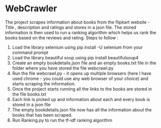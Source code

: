 # WebCrawler
The project scrapes information about books from the flipkart website - Title , description and ratings and stores in a json file.
The stored information is then used to run a ranking algorithm which helps us rank the books based on the reviews and rating.
Steps to follow :

1. Load the library selenium using pip install -U selenium from your command prompt
2. Load the library beautiful soup using pip install beautifulsoup4
3. Create an empty bookdetails.json file and an empty books.txt file in the folder where you have stored the file webcrawl.py
4. Run the file webcrawl.py - it opens up multiple browsers (here I have used chrome - you could use any web browser of your choice) and starts scraping the information. 
5. Once the project starts running all the links to the books are stored in the file books.txt
6. Each link is picked up and information about each and every book is stored in a json file
7. The empty bookdetails.json file now has all the information about the books that has been scraped.
8. Run Ranking.py to run the tf-idf ranking algorithm

